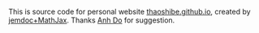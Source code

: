 This is source code for personal website [thaoshibe.github.io](https://thaoshibe.github.io), created by [jemdoc+MathJax](http://www.mit.edu/~wsshin/jemdoc+mathjax.html).
Thanks [Anh Do](https://github.com/anhddo/anhddo.github.io) for suggestion.

